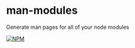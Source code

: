 man-modules
===========

Generate man pages for all of your node modules

[![NPM](https://nodei.co/npm/man-modules.png)](https://npmjs.com/npm/draft-dodger/)
